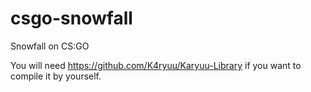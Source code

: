 # csgo-snowfall
Snowfall on CS:GO

You will need https://github.com/K4ryuu/Karyuu-Library if you want to compile it by yourself.
